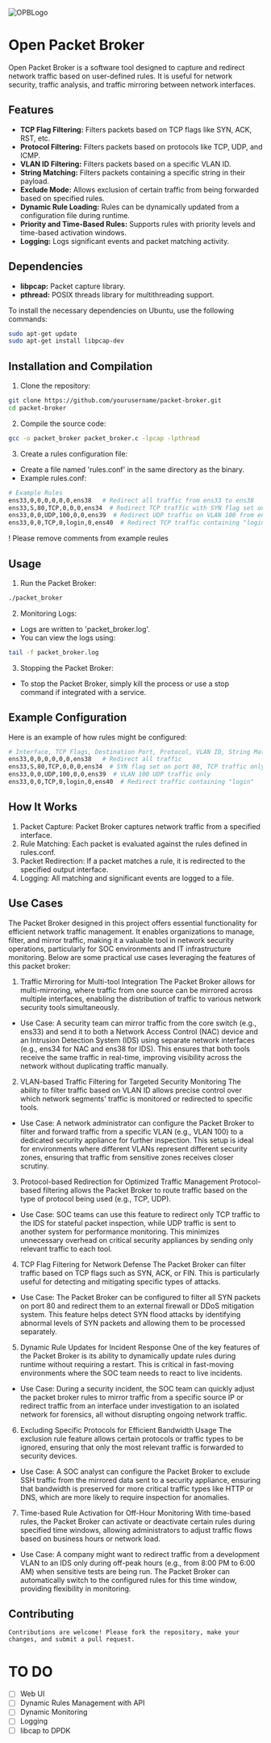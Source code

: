 ![OPBLogo](https://github.com/user-attachments/assets/dafa7a9a-b875-4d62-8c70-2fb5424892b2)


# Open Packet Broker


Open Packet Broker is a software tool designed to capture and redirect network traffic based on user-defined rules. It is useful for network security, traffic analysis, and traffic mirroring between network interfaces.

## Features

- **TCP Flag Filtering:** Filters packets based on TCP flags like SYN, ACK, RST, etc.
- **Protocol Filtering:** Filters packets based on protocols like TCP, UDP, and ICMP.
- **VLAN ID Filtering:** Filters packets based on a specific VLAN ID.
- **String Matching:** Filters packets containing a specific string in their payload.
- **Exclude Mode:** Allows exclusion of certain traffic from being forwarded based on specified rules.
- **Dynamic Rule Loading:** Rules can be dynamically updated from a configuration file during runtime.
- **Priority and Time-Based Rules:** Supports rules with priority levels and time-based activation windows.
- **Logging:** Logs significant events and packet matching activity.

## Dependencies

- **libpcap:** Packet capture library.
- **pthread:** POSIX threads library for multithreading support.

To install the necessary dependencies on Ubuntu, use the following commands:

```bash
sudo apt-get update
sudo apt-get install libpcap-dev
```

## Installation and Compilation

1. Clone the repository:
```bash
git clone https://github.com/yourusername/packet-broker.git
cd packet-broker
```

2. Compile the source code:
```bash
gcc -o packet_broker packet_broker.c -lpcap -lpthread
```

3. Create a rules configuration file:
- Create a file named 'rules.conf' in the same directory as the binary.
- Example rules.conf:
```bash
# Example Rules
ens33,0,0,0,0,0,0,ens38   # Redirect all traffic from ens33 to ens38
ens33,S,80,TCP,0,0,0,ens34  # Redirect TCP traffic with SYN flag set on port 80 from ens33 to ens34
ens33,0,0,UDP,100,0,0,ens39  # Redirect UDP traffic on VLAN 100 from ens33 to ens39
ens33,0,0,TCP,0,login,0,ens40  # Redirect TCP traffic containing "login" in the payload from ens33 to ens40
```
! Please remove comments from example reules

## Usage
1. Run the Packet Broker:
```bash
./packet_broker
```
2. Monitoring Logs:
- Logs are written to 'packet_broker.log'.
- You can view the logs using:
```bash
tail -f packet_broker.log
```
3. Stopping the Packet Broker:
- To stop the Packet Broker, simply kill the process or use a stop command if integrated with a service.

## Example Configuration
Here is an example of how rules might be configured:
```bash
# Interface, TCP Flags, Destination Port, Protocol, VLAN ID, String Match, Exclude, Output Interface
ens33,0,0,0,0,0,0,ens38   # Redirect all traffic
ens33,S,80,TCP,0,0,0,ens34  # SYN flag set on port 80, TCP traffic only
ens33,0,0,UDP,100,0,0,ens39  # VLAN 100 UDP traffic only
ens33,0,0,TCP,0,login,0,ens40  # Redirect traffic containing "login"
```
## How It Works
1. Packet Capture: Packet Broker captures network traffic from a specified interface.
2. Rule Matching: Each packet is evaluated against the rules defined in rules.conf.
3. Packet Redirection: If a packet matches a rule, it is redirected to the specified output interface.
4. Logging: All matching and significant events are logged to a file.

## Use Cases
The Packet Broker designed in this project offers essential functionality for efficient network traffic management. It enables organizations to manage, filter, and mirror traffic, making it a valuable tool in network security operations, particularly for SOC environments and IT infrastructure monitoring. Below are some practical use cases leveraging the features of this packet broker:

1. Traffic Mirroring for Multi-tool Integration
The Packet Broker allows for multi-mirroring, where traffic from one source can be mirrored across multiple interfaces, enabling the distribution of traffic to various network security tools simultaneously.

- Use Case: A security team can mirror traffic from the core switch (e.g., ens33) and send it to both a Network Access Control (NAC) device and an Intrusion Detection System (IDS) using separate network interfaces (e.g., ens34 for NAC and ens38 for IDS). This ensures that both tools receive the same traffic in real-time, improving visibility across the network without duplicating traffic manually.

2. VLAN-based Traffic Filtering for Targeted Security Monitoring
The ability to filter traffic based on VLAN ID allows precise control over which network segments' traffic is monitored or redirected to specific tools.

- Use Case: A network administrator can configure the Packet Broker to filter and forward traffic from a specific VLAN (e.g., VLAN 100) to a dedicated security appliance for further inspection. This setup is ideal for environments where different VLANs represent different security zones, ensuring that traffic from sensitive zones receives closer scrutiny.

3. Protocol-based Redirection for Optimized Traffic Management
Protocol-based filtering allows the Packet Broker to route traffic based on the type of protocol being used (e.g., TCP, UDP).

- Use Case: SOC teams can use this feature to redirect only TCP traffic to the IDS for stateful packet inspection, while UDP traffic is sent to another system for performance monitoring. This minimizes unnecessary overhead on critical security appliances by sending only relevant traffic to each tool.

4. TCP Flag Filtering for Network Defense
The Packet Broker can filter traffic based on TCP flags such as SYN, ACK, or FIN. This is particularly useful for detecting and mitigating specific types of attacks.

- Use Case: The Packet Broker can be configured to filter all SYN packets on port 80 and redirect them to an external firewall or DDoS mitigation system. This feature helps detect SYN flood attacks by identifying abnormal levels of SYN packets and allowing them to be processed separately.

5. Dynamic Rule Updates for Incident Response
One of the key features of the Packet Broker is its ability to dynamically update rules during runtime without requiring a restart. This is critical in fast-moving environments where the SOC team needs to react to live incidents.

- Use Case: During a security incident, the SOC team can quickly adjust the packet broker rules to mirror traffic from a specific source IP or redirect traffic from an interface under investigation to an isolated network for forensics, all without disrupting ongoing network traffic.

6. Excluding Specific Protocols for Efficient Bandwidth Usage
The exclusion rule feature allows certain protocols or traffic types to be ignored, ensuring that only the most relevant traffic is forwarded to security devices.

- Use Case: A SOC analyst can configure the Packet Broker to exclude SSH traffic from the mirrored data sent to a security appliance, ensuring that bandwidth is preserved for more critical traffic types like HTTP or DNS, which are more likely to require inspection for anomalies.

7. Time-based Rule Activation for Off-Hour Monitoring
With time-based rules, the Packet Broker can activate or deactivate certain rules during specified time windows, allowing administrators to adjust traffic flows based on business hours or network load.

- Use Case: A company might want to redirect traffic from a development VLAN to an IDS only during off-peak hours (e.g., from 8:00 PM to 6:00 AM) when sensitive tests are being run. The Packet Broker can automatically switch to the configured rules for this time window, providing flexibility in monitoring.

## Contributing
```
Contributions are welcome! Please fork the repository, make your changes, and submit a pull request.
```

# TO DO
- [ ] Web UI
- [ ] Dynamic Rules Management with API
- [ ] Dynamic Monitoring
- [ ] Logging
- [ ] libcap to DPDK
